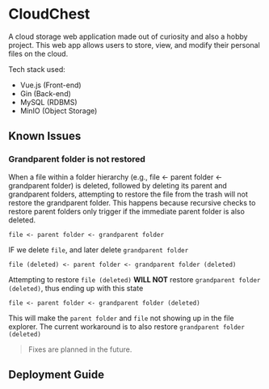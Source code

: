 # CloudChest

A cloud storage web application made out of curiosity and also a hobby project. This web app allows users to store, view, and modify their personal files on the cloud.

Tech stack used:
- Vue.js (Front-end)
- Gin (Back-end)
- MySQL (RDBMS)
- MinIO (Object Storage)

## Known Issues

### Grandparent folder is not restored
When a file within a folder hierarchy (e.g., file <- parent folder <- grandparent folder) is deleted, followed by deleting its parent and grandparent folders, attempting to restore the file from the trash will not restore the grandparent folder. This happens because recursive checks to restore parent folders only trigger if the immediate parent folder is also deleted.

```
file <- parent folder <- grandparent folder
```
IF we delete `file`, and later delete `grandparent folder`
```
file (deleted) <- parent folder <- grandparent folder (deleted)
```
Attempting to restore `file (deleted)` **WILL NOT** restore `grandparent folder (deleted)`, thus ending up with this state
```
file <- parent folder <- grandparent folder (deleted)
```
This will make the `parent folder` and `file` not showing up in the file explorer. The current workaround is to also restore `grandparent folder (deleted)`

> Fixes are planned in the future.

## Deployment Guide